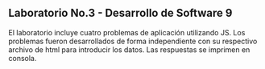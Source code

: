 ## Laboratorio No.3 - Desarrollo de Software 9

El laboratorio incluye cuatro problemas de aplicación utilizando JS. Los problemas fueron desarrollados de forma independiente con su respectivo archivo de html para introducir los datos. Las respuestas se imprimen en consola.

